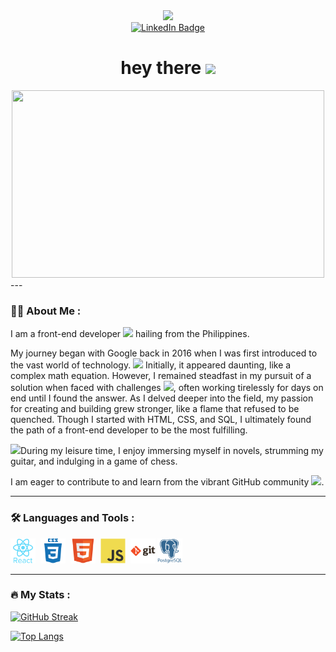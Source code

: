 <div id="header" align="center">
  <img src="https://media.giphy.com/media/k0ijJhqrUP4T2EvmJ1/giphy.gif" width="110"/>
  
  <div id="badges">
  <a href="https://www.linkedin.com/in/annenicolearboleda/" target="_blank">
    <img src="https://img.shields.io/badge/LinkedIn-blue?style=for-the-badge&logo=linkedin&logoColor=white" alt="LinkedIn Badge"/>
  </a>
</div>
  <h1>
  hey there
  <img src="https://media.giphy.com/media/hvRJCLFzcasrR4ia7z/giphy.gif" width="30px"/>
</h1>
</div>

<div align="center">
  <img src="https://media.giphy.com/media/hpXdHPfFI5wTABdDx9/giphy.gif" width="500" height="300"/>
</div>
---

### :woman_technologist: About Me :

I am a front-end developer <img src="https://media.giphy.com/media/WUlplcMpOCEmTGBtBW/giphy.gif" width="30"> hailing from the Philippines.

My journey began with Google back in 2016 when I was first introduced to the vast world of technology. <img src="https://media.giphy.com/media/SzBlFsQg26JL0s12P9/giphy.gif" width="30"> Initially, it appeared daunting, like a complex math equation. However, I remained steadfast in my pursuit of a solution when faced with challenges <img src="https://media.giphy.com/media/D7z8JfNANqahW/giphy.gif" width="40">, often working tirelessly for days on end until I found the answer. As I delved deeper into the field, my passion for creating and building grew stronger, like a flame that refused to be quenched. Though I started with HTML, CSS, and SQL, I ultimately found the path of a front-end developer to be the most fulfilling.

<img src="https://media.giphy.com/media/r8ngQvpMkeWpKkMdvI/giphy.gif" width="30">During my leisure time, I enjoy immersing myself in novels, strumming my guitar, and indulging in a game of chess.

I am eager to contribute to and learn from the vibrant GitHub community <img src="https://media.giphy.com/media/1AeRjeyzoP2WQD92Jb/giphy.gif" width="30">.

---

### :hammer_and_wrench: Languages and Tools :

<div>
  <img src="https://github.com/devicons/devicon/blob/master/icons/react/react-original-wordmark.svg" title="React" alt="React" width="40" height="40"/>&nbsp;
  <img src="https://github.com/devicons/devicon/blob/master/icons/css3/css3-plain-wordmark.svg"  title="CSS3" alt="CSS" width="40" height="40"/>&nbsp;
  <img src="https://github.com/devicons/devicon/blob/master/icons/html5/html5-original.svg" title="HTML5" alt="HTML" width="40" height="40"/>&nbsp;
  <img src="https://github.com/devicons/devicon/blob/master/icons/javascript/javascript-original.svg" title="JavaScript" alt="JavaScript" width="40" height="40"/>&nbsp;
  <img src="https://github.com/devicons/devicon/blob/master/icons/git/git-original-wordmark.svg" title="Git" **alt="Git" width="40" height="40"/>
    <img src="https://github.com/devicons/devicon/blob/master/icons/postgresql/postgresql-plain-wordmark.svg"  title="PostgreSql" alt="PostgreSql" width="40" height="40"/>&nbsp;

</div>

---

### :fire: My Stats :

[![GitHub Streak](http://github-readme-streak-stats.herokuapp.com?user=annenicolearboleda&theme=dark&background=000000)](https://git.io/streak-stats)

[![Top Langs](https://github-readme-stats.vercel.app/api/top-langs/?username=annenicolearboleda&layout=compact&theme=vision-friendly-dark)](https://github.com/anuraghazra/github-readme-stats)
